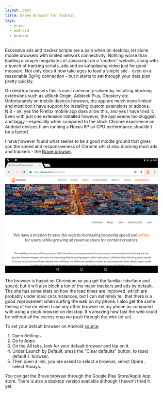 ```yaml
---
layout: post
title: Brave Browser for Android
tags:
  - brave
  - android
  - browser
---
```


Excessive ads and tracker scripts are a pain when on desktop, let alone mobile browsers with limited network connectivity. Nothing worse than loading a couple megabytes of Javascript on a 'modern' website, along with a bunch of tracking scripts, ads and an autoplaying video just for good measure. Not only does it now take ages to load a simple site - even on a reasonable 3g/4g connection - but it starts to eat through your data plan pretty quickly.

On desktop browsers this is most commonly solved by installing blocking extensions such as uBlock Origin, Adblock Plus, Ghostery etc. Unfortunately on mobile devices however, the app are much more limited and most don't have support for installing custom extensions or addons. N.B - ok, yes the Firefox mobile app does allow this, and yes I have tried it. Even with just one extension installed however, the app seems too sluggish and laggy - especially when compared to the stock Chrome experience on Android devices (I am running a Nexus 6P so CPU performance shouldn't be a factor).

I have however found what seems to be a good middle ground that gives you the speed and responsiveness of Chrome whilst also blocking most ads and trackers - the [Brave browser](https://brave.com/). 

![Brave browser screenshot](/images/2017/brave-browser.png)

The browser is based on Chromium so you get the familiar interface and speed, but it will also block a ton of the major trackers and ads by default. The site has some stats on how the load times are improved, which are probably under ideal circumstances, but I can definitely tell that there is a good improvement when surfing the web on my phone. I also get the same feeling of horror when I use any other browser on my phone as compared with using a stock browser on desktop. It's amazing how fast the web could be without all the excess crap we push through the wire (or air).

To set your default browser on Android [source](https://www.google.co.uk/url?sa=t&rct=j&q=&esrc=s&source=web&cd=2&cad=rja&uact=8&ved=0ahUKEwj57KnzsvfVAhXIZVAKHQIEBdgQFggvMAE&url=https%3A%2F%2Fandroid.stackexchange.com%2Fquestions%2F11875%2Fhow-can-i-change-the-default-browser&usg=AFQjCNFdvysrQCn0ke8M9dZre25_lQ1iKg):

1. Open Settings.
1. Go to Apps.
1. On the All tabs, look for your default browser and tap on it.
1. Under Launch by Default, press the "Clear defaults" button, to reset default 1. browser.
1. Then open a link, you are asked to select a browser, select Opera , select Always.

You can get the Brave browser through the Google Play Store/Apple App store. There is also a desktop version available although I haven't tried it yet.
